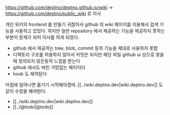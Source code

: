 https://github.com/deptno/deptno.github.io/wiki -> https://github.com/deptno/public_wiki 로 이사

개인 위키의 frontend 를 만들기 귀찮아서 github 의 wiki 페이지를 이용해서 검색 기능을 사용하고 있었다.
하지만 일반 repository 에서 제공하는 기능을 제공하지 못하는 부분이 문제가 되어 이사를 하게 되었다.

- github 에서 제공하는 tree, blob, commit 등의 기능을 제대로 사용하지 못함
- 디렉토리 구조를 허용하지 않아서 커밋은 되지만 해당 파일 github ui 상으로 찾을 때 정의되지 않은동작 느낌을 받는다
- github 에서도 버린 가망없는 페이지다
- hook 도 제약된다

아침에 일어나면 옮기기 시작해야겠따. [[../wiki.deptno.dev|wiki.deptno.dev]] 도 같이 수정을 해야한다.

- [[../wiki.deptno.dev|wiki.deptno.dev]]
- [[../@todo|@todo]]
